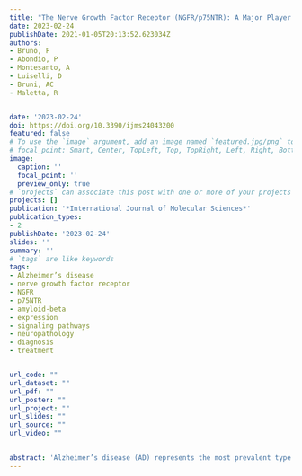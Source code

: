```yaml
---
title: "The Nerve Growth Factor Receptor (NGFR/p75NTR): A Major Player in Alzheimer’s Disease"
date: 2023-02-24
publishDate: 2021-01-05T20:13:52.623034Z
authors: 
- Bruno, F
- Abondio, P
- Montesanto, A
- Luiselli, D
- Bruni, AC
- Maletta, R


date: '2023-02-24'
doi: https://doi.org/10.3390/ijms24043200
featured: false
# To use the `image` argument, add an image named `featured.jpg/png` to your page's folder.
# focal_point: Smart, Center, TopLeft, Top, TopRight, Left, Right, BottomLeft, Bottom, BottomRight.
image:
  caption: ''
  focal_point: ''
  preview_only: true
# `projects` can associate this post with one or more of your projects
projects: []
publication: '*International Journal of Molecular Sciences*'
publication_types:
- 2
publishDate: '2023-02-24'
slides: ''
summary: ''
# `tags` are like keywords
tags:
- Alzheimer’s disease 
- nerve growth factor receptor
- NGFR
- p75NTR
- amyloid-beta
- expression
- signaling pathways
- neuropathology
- diagnosis 
- treatment


url_code: ""
url_dataset: ""
url_pdf: ""
url_poster: ""
url_project: ""
url_slides: ""
url_source: ""
url_video: ""

    
abstract: 'Alzheimer’s disease (AD) represents the most prevalent type of dementia in elderly people, primarily characterized by brain accumulation of beta-amyloid (Aβ) peptides, derived from Amyloid Precursor Protein (APP), in the extracellular space (amyloid plaques) and intracellular deposits of the hyperphosphorylated form of the protein tau (p-tau; tangles or neurofibrillary aggregates). The Nerve growth factor receptor (NGFR/p75NTR) represents a low-affinity receptor for all known mammalians neurotrophins (i.e., proNGF, NGF, BDNF, NT-3 e NT-4/5) and it is involved in pathways that determine both survival and death of neurons. Interestingly, also Aβ peptides can blind to NGFR/p75NTR making it the “ideal” candidate in mediating Aβ-induced neuropathology. In addition to pathogenesis and neuropathology, several data indicated that NGFR/p75NTR could play a key role in AD also from a genetic perspective. Other studies suggested that NGFR/p75NTR could represent a good diagnostic tool, as well as a promising therapeutic target for AD. Here, we comprehensively summarize and review the current experimental evidence on this topic.'
---
```

